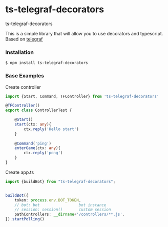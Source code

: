 # ts-telegraf-decorators
ts-telegraf-decorators

This is a simple library that will allow you to use decorators and typescript. Based on [telegraf](https://github.com/telegraf/telegraf/)

### Installation

```
$ npm install ts-telegraf-decorators 
```

### Base Examples

Create controller
```typescript
import {Start, Command, TFController} from 'ts-telegraf-decorators'

@TFController()
export class ControllerTest {

    @Start()
    start(ctx: any){
        ctx.reply('Hello start')
    }
    
    @Command('ping')
    enterGame(ctx: any){
        ctx.reply('pong')
    }
}
```

Create app.ts
```typescript
import {buildBot} from "ts-telegraf-decorators";


buildBot({
    token: process.env.BOT_TOKEN,
    // bot: bot                 bot instance
    // session: session()       custom session
    pathControllers: __dirname+'/controllers/**.js',
}).startPolling()

```
